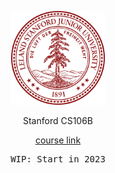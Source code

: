 <p align="center">
<img src="./S.png" alt="logo" height="150"/>
</p>

<p align="center">
Stanford CS106B
</p>

<p align="center">
  <a href="https://web.stanford.edu/class/archive/cs/cs106b/cs106b.1228/">course link</a>
</p>

<pre align="center">
WIP: Start in 2023
</pre>